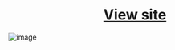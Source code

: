 <h1 align="center" ><a href="https://theyoussefwahba.github.io/linktree.github.io/">View site</a></h1>

![image](https://github.com/TheYoussefWahba/linktree.github.io/assets/106777610/ebd78766-cea4-4360-a44a-a0cc7ac3423c)
